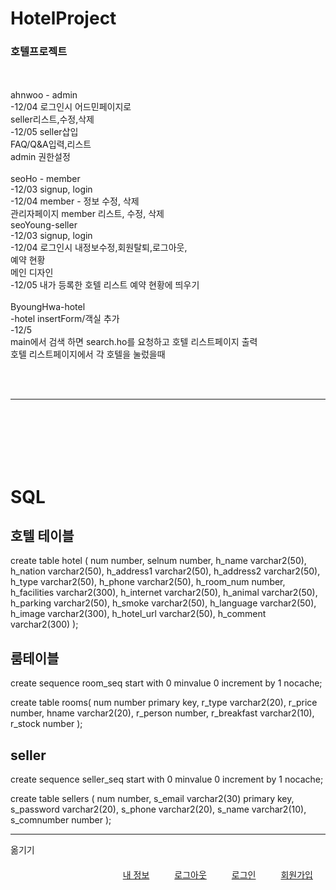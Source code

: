 # HotelProject
<h3>호텔프로젝트</h3>
<br>



<br>
ahnwoo - admin<br>
    -12/04 로그인시 어드민페이지로<br>
           seller리스트,수정,삭제<br>
    -12/05 seller삽입<br>
    	   FAQ/Q&A입력,리스트<br>
	   admin 권한설정<br>
<br>
seoHo - member<br>
    -12/03 signup, login<br>
    -12/04 member - 정보 수정, 삭제<br>
           관리자페이지 member 리스트, 수정, 삭제
    <br>
seoYoung-seller <br>
    -12/03 signup, login<br>
    -12/04 로그인시 내정보수정,회원탈퇴,로그아웃,<br>
            예약 현황<br>
            메인 디자인 <br>
           -12/05 내가 등록한 호텔 리스트 예약 현황에  띄우기 <br>
<br>
ByoungHwa-hotel <br>
    -hotel insertForm/객실 추가 <br>
    -12/5 <br>
main에서 검색 하면 search.ho를 요청하고 호텔 리스트페이지 출력<br>
호텔 리스트페이지에서 각 호텔을 눌렀을때 <br>
    
  <br><br><hr><br><br><br><br>  
    <h1>SQL</h1>
    
<h2>호텔 테이블</h2>
create table hotel (
num number,
selnum number,
h_name varchar2(50),
h_nation varchar2(50),
h_address1 varchar2(50),
h_address2 varchar2(50),
h_type varchar2(50),
h_phone varchar2(50),
h_room_num  number,
h_facilities varchar2(300),
h_internet varchar2(50),
h_animal varchar2(50),
h_parking varchar2(50),
h_smoke varchar2(50),
h_language varchar2(50),
h_image varchar2(300),
h_hotel_url varchar2(50),
h_comment varchar2(300)
);

<h2>룸테이블</h2>
create sequence room_seq
start with 0
minvalue 0
increment by 1
nocache;


create table rooms(
num number primary key,
r_type varchar2(20),
r_price number,
hname varchar2(20),
r_person number,
r_breakfast varchar2(10),
r_stock number
);




<h2>seller </h2>
create sequence seller_seq
start with 0
minvalue 0
increment by 1
nocache;

create table sellers (
num number,
s_email varchar2(30) primary key,
s_password varchar2(20),
s_phone varchar2(20),
s_name varchar2(10),
s_comnumber number
);




<hr>
옮기기<br>
<c:if test="${sessionScope.loginfo == null }">
			<a href="register.mem" style="float:right; margin:20px;">회원가입</a>
			<a href="login.mem" style="float:right; margin:20px;">로그인</a>
		</c:if>
		<c:if test="${sessionScope.loginfo != null }">
			<a href="logout.mem" style="float:right; margin:20px;">로그아웃</a>
			<a href="info.mem" style="float:right; margin:20px;">내 정보</a>
		</c:if>



